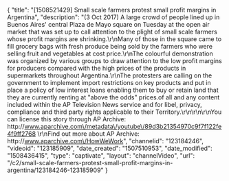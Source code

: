 {
    "title": "[1508521429] Small scale farmers protest small profit margins in Argentina",
    "description": "(3 Oct 2017) A large crowd of people lined up in Buenos Aires' central Plaza de Mayo square on Tuesday at the open air market that was set up to call attention to the plight of small scale farmers whose profit margins are shrinking.\r\nMany of those in the square came to fill grocery bags with fresh produce being sold by the farmers who were selling fruit and vegetables at cost price.\r\nThe colourful demonstration was organized by various groups to draw attention to the low profit margins for producers compared with the high prices of the products in supermarkets throughout Argentina.\r\nThe protesters are calling on the government to implement import restrictions on key products and put in place a policy of low interest loans enabling them to buy or retain land that they are currently renting at \"above the odds\" prices.of all and any content included within the AP Television News service and for libel, privacy, compliance and third party rights applicable to their Territory.\r\n\r\n\r\nYou can license this story through AP Archive: http:\/\/www.aparchive.com\/metadata\/youtube\/89d3b21354970c9f7f122fe4f9ff2768 \r\nFind out more about AP Archive: http:\/\/www.aparchive.com\/HowWeWork",
    "channelid": "123184246",
    "videoid": "123185909",
    "date_created": "1507510953",
    "date_modified": "1508436415",
    "type": "captivate",
    "layout": "channelVideo",
    "url": "\/c2\/small-scale-farmers-protest-small-profit-margins-in-argentina\/123184246-123185909"
}